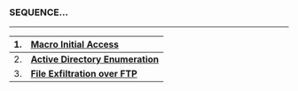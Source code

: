 ###  SEQUENCE...
---

| 1.  | **[Macro Initial Access](https://github.com/Lynk4/Red-Team/tree/main/FIN6%20Adversary%20Emulation/FIN6%20Office%20Macro%20Initial%20Access)**                                                  |
| --- | :------------------------------------------------------------------------------------------------------------------------------ |
| 2.  | **[Active Directory Enumeration](https://github.com/Lynk4/Red-Team/tree/main/FIN6%20Adversary%20Emulation/FIN6%20Active%20Directory%20Enumeration)**            |
| 3.  | **[File Exfiltration over FTP](https://github.com/Lynk4/Red-Team/tree/main/FIN6%20Adversary%20Emulation/FIN6%20File%20Exfiltration%20Over%20FTP)**                                                      |

